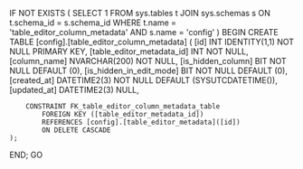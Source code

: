 IF NOT EXISTS (
    SELECT 1
    FROM sys.tables t
    JOIN sys.schemas s ON t.schema_id = s.schema_id
    WHERE t.name = 'table_editor_column_metadata'
      AND s.name = 'config'
)
BEGIN
    CREATE TABLE [config].[table_editor_column_metadata] (
        [id] INT IDENTITY(1,1) NOT NULL PRIMARY KEY,
        [table_editor_metadata_id] INT NOT NULL,
        [column_name] NVARCHAR(200) NOT NULL,
        [is_hidden_column] BIT NOT NULL DEFAULT (0),
        [is_hidden_in_edit_mode] BIT NOT NULL DEFAULT (0),
        [created_at] DATETIME2(3) NOT NULL DEFAULT (SYSUTCDATETIME()),
        [updated_at] DATETIME2(3) NULL,

        CONSTRAINT FK_table_editor_column_metadata_table
            FOREIGN KEY ([table_editor_metadata_id])
            REFERENCES [config].[table_editor_metadata]([id])
            ON DELETE CASCADE
    );
END;
GO